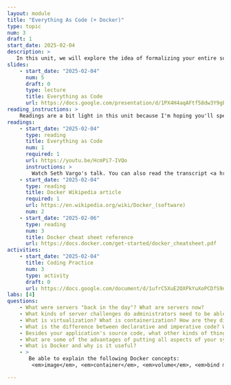 ```yaml
---
layout: module
title: "Everything As Code (+ Docker)"
type: topic
num: 3
draft: 1
start_date: 2025-02-04
description: >
   In this unit, we will explore the idea of formalizing your entire software stack using code (e.g. operating system configurations, dependencies, documentation, and more). Even if your team is collaborating on the same codebase, if each team member is developing software with a different compiler, interpreter, language version, operating system, etc., you will likely run into conflicts and inconsistencies. Give this, you will learn about why "everything as code" is such an important idea, and some tools and strategies for managing your system stack over time.
slides: 
    - start_date: "2025-02-04"
      num: 5
      draft: 0
      type: lecture
      title: Everything as Code
      url: https://docs.google.com/presentation/d/1PX4H4aqAFtf58dw3Y9gE5DkLDgHXDzYL/edit?usp=sharing&ouid=113376576186080604800&rtpof=true&sd=true
reading_instructions: >
    Readings are a bit light in this unit because I'm hoping you'll spend your outside-of-class time getting oriented with Docker:
readings: 
    - start_date: "2025-02-04"
      type: reading
      title: Everything as Code
      num: 1
      required: 1
      url: https://youtu.be/HcmPi7-IVQo
      instructions: > 
        Watch Seth Vargo's talk. You can also read the transcript <a href="https://www.hashicorp.com/resources/everything-as-code-the-future-of-ops-tools" target="_blank">here</a>
    - start_date: "2025-02-04"
      type: reading
      title: Docker Wikipedia article
      required: 1
      url: https://en.wikipedia.org/wiki/Docker_(software)
      num: 2
    - start_date: "2025-02-06"
      type: reading
      num: 3
      title: Docker cheat sheet reference
      url: https://docs.docker.com/get-started/docker_cheatsheet.pdf
activities:
    - start_date: "2025-02-04"
      title: Coding Practice
      num: 3
      type: activity
      draft: 0
      url: https://docs.google.com/document/d/1ufrC5XuE2OXPkYuXoPCDfS9ndK3rCKOh/edit?usp=sharing&ouid=113376576186080604800&rtpof=true&sd=true
labs: [4]
questions:
    - What were servers "back in the day"? What are servers now?
    - What kinds of server challenges do administrators need to be able to handle?
    - What is virtualization? What is containerization? How are they different?
    - What is the difference between declarative and imperative code? What are some examples of each?
    - Besides your application's source code, what other kinds of things should you also represent as code?
    - What are some of the advantages of putting all aspects of your system in terms of code?
    - What is Docker and why is it useful?
    - > 
       Be able to explain the following Docker concepts:
        <em>image</em>, <em>container</em>, <em>volume</em>, <em>bind mount</em>

---
```


